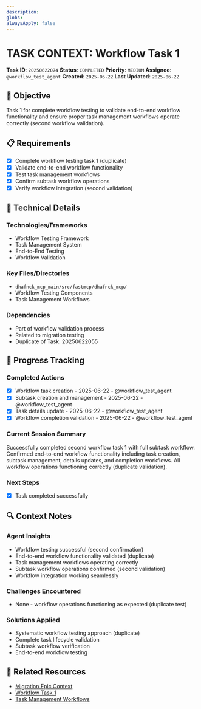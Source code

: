 ```yaml
---
description: 
globs: 
alwaysApply: false
---
```

# TASK CONTEXT: Workflow Task 1

**Task ID**: `20250622074`
**Status**: `COMPLETED`
**Priority**: `MEDIUM`
**Assignee**: `@workflow_test_agent`
**Created**: `2025-06-22`
**Last Updated**: `2025-06-22`

## 🎯 Objective
Task 1 for complete workflow testing to validate end-to-end workflow functionality and ensure proper task management workflows operate correctly (second workflow validation).

## 📋 Requirements
- [x] Complete workflow testing task 1 (duplicate)
- [x] Validate end-to-end workflow functionality
- [x] Test task management workflows
- [x] Confirm subtask workflow operations
- [x] Verify workflow integration (second validation)

## 🔧 Technical Details
### Technologies/Frameworks
- Workflow Testing Framework
- Task Management System
- End-to-End Testing
- Workflow Validation

### Key Files/Directories
- `dhafnck_mcp_main/src/fastmcp/dhafnck_mcp/`
- Workflow Testing Components
- Task Management Workflows

### Dependencies
- Part of workflow validation process
- Related to migration testing
- Duplicate of Task: 20250622055

## 🚀 Progress Tracking
### Completed Actions
- [x] Workflow task creation - 2025-06-22 - @workflow_test_agent
- [x] Subtask creation and management - 2025-06-22 - @workflow_test_agent
- [x] Task details update - 2025-06-22 - @workflow_test_agent
- [x] Workflow completion validation - 2025-06-22 - @workflow_test_agent

### Current Session Summary
Successfully completed second workflow task 1 with full subtask workflow. Confirmed end-to-end workflow functionality including task creation, subtask management, details updates, and completion workflows. All workflow operations functioning correctly (duplicate validation).

### Next Steps
- [x] Task completed successfully

## 🔍 Context Notes
### Agent Insights
- Workflow testing successful (second confirmation)
- End-to-end workflow functionality validated (duplicate)
- Task management workflows operating correctly
- Subtask workflow operations confirmed (second validation)
- Workflow integration working seamlessly

### Challenges Encountered
- None - workflow operations functioning as expected (duplicate test)

### Solutions Applied
- Systematic workflow testing approach (duplicate)
- Complete task lifecycle validation
- Subtask workflow verification
- End-to-end workflow testing

## 🔗 Related Resources
- [Migration Epic Context](mdc:context_20250621001.mdc)
- [Workflow Task 1](mdc:context_20250622055.mdc)
- [Task Management Workflows](mdc:../../02_AI-DOCS/TaskManagement/dhafnck_mcp_Workflow.mdc)
